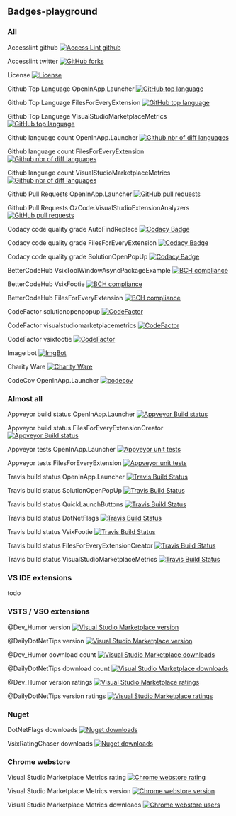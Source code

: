 ## Badges-playground

### All

Accesslint github [![Access Lint github](https://img.shields.io/badge/A11y-AccessLint-ff69f4.svg)](https://github.com/AccessLint)

Accesslint twitter [![GitHub forks](https://img.shields.io/badge/A11y-AccessLint-brightgreen.svg?style=social&label=A11y)](https://twitter.com/accesslint)

License [![License](https://img.shields.io/github/license/gittools/gitlink.svg)](/LICENSE.txt)

Github Top Language OpenInApp.Launcher [![GitHub top language](https://img.shields.io/github/languages/top/GregTrevellick/OpenInApp.Launcher.svg)](https://github.com/GregTrevellick/OpenInApp.Launcher)

Github Top Language FilesForEveryExtension [![GitHub top language](https://img.shields.io/github/languages/top/GregTrevellick/FilesForEveryExtension.svg)](https://github.com/GregTrevellick/FilesForEveryExtension)

Github Top Language VisualStudioMarketplaceMetrics [![GitHub top language](https://img.shields.io/github/languages/top/GregTrevellick/VisualStudioMarketplaceMetrics.svg)](https://github.com/GregTrevellick/VisualStudioMarketplaceMetrics)

Github language count OpenInApp.Launcher [![Github nbr of diff languages](https://img.shields.io/github/languages/count/GregTrevellick/OpenInApp.Launcher.svg)](https://github.com/GregTrevellick/OpenInApp.Launcher)

Github language count FilesForEveryExtension [![Github nbr of diff languages](https://img.shields.io/github/languages/count/GregTrevellick/FilesForEveryExtension.svg)](https://github.com/GregTrevellick/FilesForEveryExtension)

Github language count VisualStudioMarketplaceMetrics [![Github nbr of diff languages](https://img.shields.io/github/languages/count/GregTrevellick/VisualStudioMarketplaceMetrics.svg)](https://github.com/GregTrevellick/VisualStudioMarketplaceMetrics)

Github Pull Requests OpenInApp.Launcher [![GitHub pull requests](https://img.shields.io/github/issues-pr-raw/GregTrevellick/OpenInApp.Launcher.svg)](https://github.com/GregTrevellick/OpenInApp.Launcher)

Github Pull Requests OzCode.VisualStudioExtensionAnalyzers [![GitHub pull requests](https://img.shields.io/github/issues-pr-raw/GregTrevellick/OzCode.VisualStudioExtensionAnalyzers.svg)](https://github.com/GregTrevellick/OzCode.VisualStudioExtensionAnalyzers)

Codacy code quality grade AutoFindReplace [![Codacy Badge](https://api.codacy.com/project/badge/Grade/e0cb8a23f42c4859aeb5c653b1a3d2b6)](https://www.codacy.com/project/gtrevellick/AutoFindReplace/dashboard?utm_source=github.com&amp;utm_medium=referral&amp;utm_content=GregTrevellick/AutoFindReplace&amp;utm_campaign=Badge_Grade_Dashboard)

Codacy code quality grade FilesForEveryExtension [![Codacy Badge](https://api.codacy.com/project/badge/Grade/35560f38029b47258343156a1866f349)](https://www.codacy.com/project/gtrevellick/FilesForEveryExtension/dashboard?utm_source=github.com&amp;utm_medium=referral&amp;utm_content=GregTrevellick/FilesForEveryExtension&amp;utm_campaign=Badge_Grade_Dashboard)

Codacy code quality grade SolutionOpenPopUp [![Codacy Badge](https://api.codacy.com/project/badge/Grade/23dfefe3b5014fd8b8462b47a3f38c1c)](https://www.codacy.com/project/gtrevellick/SolutionOpenPopUp/dashboard?utm_source=github.com&amp;utm_medium=referral&amp;utm_content=GregTrevellick/SolutionOpenPopUp&amp;utm_campaign=Badge_Grade_Dashboard)

BetterCodeHub VsixToolWindowAsyncPackageExample
[![BCH compliance](https://bettercodehub.com/edge/badge/GregTrevellick/VsixToolWindowAsyncPackageExample?branch=master)](https://bettercodehub.com/)

BetterCodeHub VsixFootie [![BCH compliance](https://bettercodehub.com/edge/badge/GregTrevellick/VsixFootie?branch=master)](https://bettercodehub.com/)

BetterCodeHub FilesForEveryExtension [![BCH compliance](https://bettercodehub.com/edge/badge/GregTrevellick/FilesForEveryExtension?branch=master)](https://bettercodehub.com/)

CodeFactor solutionopenpopup [![CodeFactor](https://www.codefactor.io/repository/github/gregtrevellick/solutionopenpopup/badge)](https://www.codefactor.io/repository/github/gregtrevellick/solutionopenpopup)

CodeFactor visualstudiomarketplacemetrics [![CodeFactor](https://www.codefactor.io/repository/github/gregtrevellick/visualstudiomarketplacemetrics/badge)](https://www.codefactor.io/repository/github/gregtrevellick/visualstudiomarketplacemetrics)

CodeFactor vsixfootie [![CodeFactor](https://www.codefactor.io/repository/github/gregtrevellick/vsixfootie/badge)](https://www.codefactor.io/repository/github/gregtrevellick/vsixfootie)

Image bot [![ImgBot](https://img.shields.io/badge/Image-Optimizer-aqua.svg)](https://imgbot.net/)

Charity Ware [![Charity Ware](https://img.shields.io/badge/Charity%20Ware-Thank%20You-brightgreen.svg)](https://github.com/GregTrevellick/MiscellaneousArtefacts/wiki/Charity-Ware)

<!--
https://support.codacy.com/hc/en-us/articles/207993835-Add-coverage-to-your-repo

todo Codacy coverage status [![](https://img.shields.io/codacy/coverage/c44df2d9c89a4809896914fd1a40bedd.svg)](TargetRepoFileOrUrl)

todo Codacy coverage percentage [![](https://img.shields.io/codecov/c/github/codecov/example-python.svg)](TargetRepoFileOrUrl)
-->

<!--
https://docs.coveralls.io/dot-net

https://www.nuget.org/packages/coveralls.io

todo Coveralls TrivialApisForIDE [![Coveralls coverage status](https://img.shields.io/coveralls/github/GregTrevellick/TrivialApisForIDE.svg)](https://coveralls.io/github/GregTrevellick/TrivialApisForIDE?branch=master)

todo Coveralls TrivialApisForIDE [![Coveralls coverage status](https://coveralls.io/repos/github/GregTrevellick/TrivialApisForIDE/badge.svg?branch=master)](https://coveralls.io/github/GregTrevellick/TrivialApisForIDE?branch=master)
-->

CodeCov OpenInApp.Launcher [![codecov](https://codecov.io/gh/GregTrevellick/OpenInApp.Launcher/branch/master/graph/badge.svg)](https://codecov.io/gh/GregTrevellick/OpenInApp.Launcher)

### Almost all

<!-- Appveyor note: hyphen not dot for OpenInApp.Launcher -->
<!-- Appveyor build status via appveyor directly -->

Appveyor build status OpenInApp.Launcher [![Appveyor Build status](https://ci.appveyor.com/api/projects/status/0vwmtcboontemltq?svg=true)](https://ci.appveyor.com/project/GregTrevellick/openinapp-launcher) 

Appveyor build status FilesForEveryExtensionCreator [![Appveyor Build status](https://ci.appveyor.com/api/projects/status/b1t4vqmcjjoqos9u?svg=true)](https://ci.appveyor.com/project/GregTrevellick/filesforeveryextensioncreator) 
 
 <!-- Appveyor tests not via appveyor but shields.io instead --> 

Appveyor tests OpenInApp.Launcher [![Appveyor unit tests](https://img.shields.io/appveyor/tests/GregTrevellick/OpenInApp-Launcher.svg)](https://ci.appveyor.com/project/GregTrevellick/OpenInApp-Launcher)

Appveyor tests FilesForEveryExtension [![Appveyor unit tests](https://img.shields.io/appveyor/tests/GregTrevellick/filesforeveryextensioncreator.svg)](https://ci.appveyor.com/project/GregTrevellick/filesforeveryextensioncreator)

<!--
[![Appveyor unit tests](https://img.shields.io/appveyor/tests/NZSmartie/coap-net-iu0to.svg)](https://ci.appveyor.com/project/GregTrevellick/filesforeveryextensioncreator)
-->

<!--
![Test status](http://teststatusbadge.azurewebsites.net/api/status/GregTrevellick/filesforeveryextensioncreator)]
(https://ci.appveyor.com/project/GregTrevellick/filesforeveryextensioncreator)
-->

Travis build status OpenInApp.Launcher [![Travis Build Status](https://travis-ci.org/GregTrevellick/OpenInApp.Launcher.svg?branch=master)](https://travis-ci.org/GregTrevellick/OpenInApp.Launcher)

Travis build status SolutionOpenPopUp [![Travis Build Status](https://travis-ci.org/GregTrevellick/SolutionOpenPopUp.svg?branch=master)](https://travis-ci.org/GregTrevellick/SolutionOpenPopUp)

Travis build status QuickLaunchButtons [![Travis Build Status](https://travis-ci.org/GregTrevellick/QuickLaunchButtons.svg?branch=master)](https://travis-ci.org/GregTrevellick/QuickLaunchButtons)

Travis build status DotNetFlags [![Travis Build Status](https://travis-ci.org/GregTrevellick/DotNetFlags.svg?branch=master)](https://travis-ci.org/GregTrevellick/DotNetFlags)

Travis build status VsixFootie [![Travis Build Status](https://travis-ci.org/GregTrevellick/VsixFootie.svg?branch=master)](https://travis-ci.org/GregTrevellick/VsixFootie)

Travis build status FilesForEveryExtensionCreator [![Travis Build Status](https://travis-ci.org/GregTrevellick/FilesForEveryExtensionCreator.svg?branch=master)](https://travis-ci.org/GregTrevellick/FilesForEveryExtensionCreator)

Travis build status VisualStudioMarketplaceMetrics [![Travis Build Status](https://travis-ci.org/GregTrevellick/VisualStudioMarketplaceMetrics.svg?branch=master)](https://travis-ci.org/GregTrevellick/VisualStudioMarketplaceMetrics)

### VS IDE extensions

todo 

### VSTS / VSO extensions

@Dev_Humor version [![Visual Studio Marketplace version](https://img.shields.io/vscode-marketplace/v/GregTrevellick.vsts-extensions-tweets-Dev-Humor.svg)](https://marketplace.visualstudio.com/items?itemName=GregTrevellick.vsts-extensions-tweets-Dev-Humor)

@DailyDotNetTips version [![Visual Studio Marketplace version](https://img.shields.io/vscode-marketplace/v/GregTrevellick.vsts-extensions-tweets-DailyDotNetTips.svg)](https://marketplace.visualstudio.com/items?itemName=GregTrevellick.vsts-extensions-tweets-DailyDotNetTips)

@Dev_Humor download count [![Visual Studio Marketplace downloads](https://img.shields.io/vscode-marketplace/d/GregTrevellick.vsts-extensions-tweets-Dev-Humor.svg)](https://marketplace.visualstudio.com/items?itemName=GregTrevellick.vsts-extensions-tweets-Dev-Humor)

@DailyDotNetTips download count [![Visual Studio Marketplace downloads](https://img.shields.io/vscode-marketplace/d/GregTrevellick.vsts-extensions-tweets-DailyDotNetTips.svg)](https://marketplace.visualstudio.com/items?itemName=GregTrevellick.vsts-extensions-tweets-DailyDotNetTips)

@Dev_Humor version ratings [![Visual Studio Marketplace ratings](https://img.shields.io/vscode-marketplace/r/GregTrevellick.vsts-extensions-tweets-Dev-Humor.svg)](https://marketplace.visualstudio.com/items?itemName=GregTrevellick.vsts-extensions-tweets-Dev-Humor)

@DailyDotNetTips version ratings [![Visual Studio Marketplace ratings](https://img.shields.io/vscode-marketplace/r/GregTrevellick.vsts-extensions-tweets-DailyDotNetTips.svg)](https://marketplace.visualstudio.com/items?itemName=GregTrevellick.vsts-extensions-tweets-DailyDotNetTips)

### Nuget

DotNetFlags downloads [![Nuget downloads](https://img.shields.io/nuget/dt/DotNetFlags.svg)](https://www.nuget.org/packages/DotNetFlags/)

VsixRatingChaser downloads [![Nuget downloads](https://img.shields.io/nuget/dt/VsixRatingChaser.svg)](https://www.nuget.org/packages/VsixRatingChaser/)

### Chrome webstore

Visual Studio Marketplace Metrics rating [![Chrome webstore rating](https://img.shields.io/chrome-web-store/rating/fifncokofckhanlhmdacdnkbempmopbo.svg)](https://chrome.google.com/webstore/detail/visual-studio-marketplace/fifncokofckhanlhmdacdnkbempmopbo/reviews)

Visual Studio Marketplace Metrics version [![Chrome webstore version](https://img.shields.io/chrome-web-store/v/fifncokofckhanlhmdacdnkbempmopbo.svg)](https://chrome.google.com/webstore/detail/visual-studio-marketplace/fifncokofckhanlhmdacdnkbempmopbo)

Visual Studio Marketplace Metrics downloads [![Chrome webstore users](https://img.shields.io/chrome-web-store/users/fifncokofckhanlhmdacdnkbempmopbo.svg)](https://chrome.google.com/webstore/detail/visual-studio-marketplace/fifncokofckhanlhmdacdnkbempmopbo)

<!-- [![PlaceholderText](https://img.shields.io/SomePath/SomeSvgBadgeWithBothLeftAndRightText.svg)](TargetRepoFileOrUrl) -->